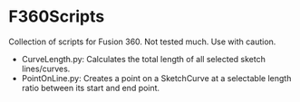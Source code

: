 # F360Scripts
Collection of scripts for Fusion 360. Not tested much. Use with caution.

- CurveLength.py: Calculates the total length of all selected sketch lines/curves.
- PointOnLine.py: Creates a point on a SketchCurve at a selectable length ratio between its start and end point.
